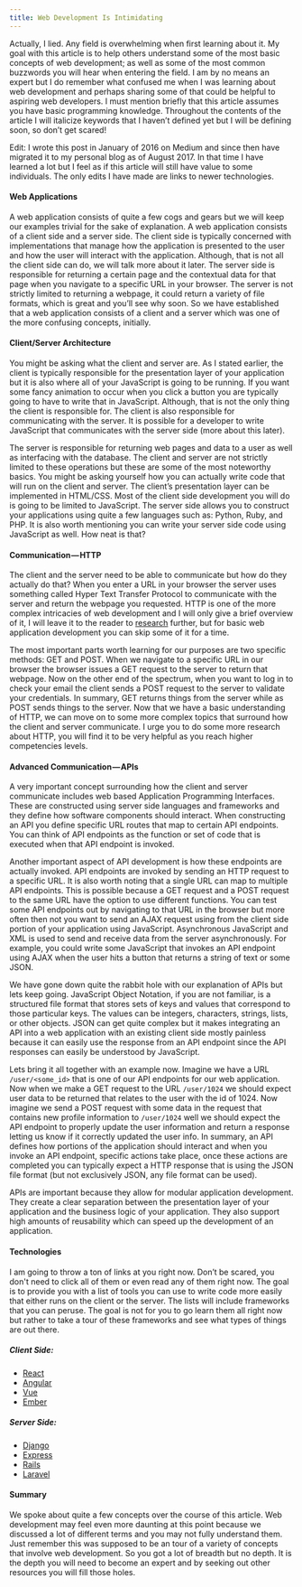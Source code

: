 ```yaml
---
title: Web Development Is Intimidating
---
```


Actually, I lied. Any field is overwhelming when first learning about it. My goal with this article is to help others understand some of the most basic concepts of web development; as well as some of the most common buzzwords you will hear when entering the field. I am by no means an expert but I do remember what confused me when I was learning about web development and perhaps sharing some of that could be helpful to aspiring web developers. I must mention briefly that this article assumes you have basic programming knowledge. Throughout the contents of the article I will italicize keywords that I haven’t defined yet but I will be defining soon, so don’t get scared!

Edit: I wrote this post in January of 2016 on Medium and since then have migrated it to my personal blog as of August 2017. In that time I have learned a lot but I feel as if this article will still have value to some individuals. The only edits I have made are links to newer technologies.

#### Web Applications
A web application consists of quite a few cogs and gears but we will keep our examples trivial for the sake of explanation. A web application consists of a client side and a server side. The client side is typically concerned with implementations that manage how the application is presented to the user and how the user will interact with the application. Although, that is not all the client side can do, we will talk more about it later. The server side is responsible for returning a certain page and the contextual data for that page when you navigate to a specific URL in your browser. The server is not strictly limited to returning a webpage, it could return a variety of file formats, which is great and you’ll see why soon. So we have established that a web application consists of a client and a server which was one of the more confusing concepts, initially.

#### Client/Server Architecture
You might be asking what the client and server are. As I stated earlier, the client is typically responsible for the presentation layer of your application but it is also where all of your JavaScript is going to be running. If you want some fancy animation to occur when you click a button you are typically going to have to write that in JavaScript. Although, that is not the only thing the client is responsible for. The client is also responsible for communicating with the server. It is possible for a developer to write JavaScript that communicates with the server side (more about this later).

The server is responsible for returning web pages and data to a user as well as interfacing with the database. The client and server are not strictly limited to these operations but these are some of the most noteworthy basics. You might be asking yourself how you can actually write code that will run on the client and server. The client’s presentation layer can be implemented in HTML/CSS. Most of the client side development you will do is going to be limited to JavaScript. The server side allows you to construct your applications using quite a few languages such as: Python, Ruby, and PHP. It is also worth mentioning you can write your server side code using JavaScript as well. How neat is that?

#### Communication — HTTP
The client and the server need to be able to communicate but how do they actually do that? When you enter a URL in your browser the server uses something called Hyper Text Transfer Protocol to communicate with the server and return the webpage you requested. HTTP is one of the more complex intricacies of web development and I will only give a brief overview of it, I will leave it to the reader to [research](https://www.w3.org/Protocols/rfc2616/rfc2616-sec9.html) further, but for basic web application development you can skip some of it for a time.

The most important parts worth learning for our purposes are two specific methods: GET and POST. When we navigate to a specific URL in our browser the browser issues a GET request to the server to return that webpage. Now on the other end of the spectrum, when you want to log in to check your email the client sends a POST request to the server to validate your credentials. In summary, GET returns things from the server while as POST sends things to the server. Now that we have a basic understanding of HTTP, we can move on to some more complex topics that surround how the client and server communicate. I urge you to do some more research about HTTP, you will find it to be very helpful as you reach higher competencies levels.

#### Advanced Communication — APIs
A very important concept surrounding how the client and server communicate includes web based Application Programming Interfaces. These are constructed using server side languages and frameworks and they define how software components should interact. When constructing an API you define specific URL routes that map to certain API endpoints. You can think of API endpoints as the function or set of code that is executed when that API endpoint is invoked.

Another important aspect of API development is how these endpoints are actually invoked. API endpoints are invoked by sending an HTTP request to a specific URL. It is also worth noting that a single URL can map to multiple API endpoints. This is possible because a GET request and a POST request to the same URL have the option to use different functions. You can test some API endpoints out by navigating to that URL in the browser but more often then not you want to send an AJAX request using from the client side portion of your application using JavaScript. Asynchronous JavaScript and XML is used to send and receive data from the server asynchronously. For example, you could write some JavaScript that invokes an API endpoint using AJAX when the user hits a button that returns a string of text or some JSON.

We have gone down quite the rabbit hole with our explanation of APIs but lets keep going. JavaScript Object Notation, if you are not familiar, is a structured file format that stores sets of keys and values that correspond to those particular keys. The values can be integers, characters, strings, lists, or other objects. JSON can get quite complex but it makes integrating an API into a web application with an existing client side mostly painless because it can easily use the response from an API endpoint since the API responses can easily be understood by JavaScript.

Lets bring it all together with an example now. Imagine we have a URL `/user/<some_id>` that is one of our API endpoints for our web application. Now when we make a GET request to the URL `/user/1024` we should expect user data to be returned that relates to the user with the id of 1024. Now imagine we send a POST request with some data in the request that contains new profile information to `/user/1024` well we should expect the API endpoint to properly update the user information and return a response letting us know if it correctly updated the user info. In summary, an API defines how portions of the application should interact and when you invoke an API endpoint, specific actions take place, once these actions are completed you can typically expect a HTTP response that is using the JSON file format (but not exclusively JSON, any file format can be used).

APIs are important because they allow for modular application development. They create a clear separation between the presentation layer of your application and the business logic of your application. They also support high amounts of reusability which can speed up the development of an application.

#### Technologies
I am going to throw a ton of links at you right now. Don’t be scared, you don't need to click all of them or even read any of them right now. The goal is to provide you with a list of tools you can use to write code more easily that either runs on the client or the server. The lists will include frameworks that you can peruse. The goal is not for you to go learn them all right now but rather to take a tour of these frameworks and see what types of things are out there.

##### Client Side:
* [React](https://facebook.github.io/react/)
* [Angular](https://angular.io/)
* [Vue](https://vuejs.org/)
* [Ember](https://www.emberjs.com/)

##### Server Side:
* [Django](https://www.djangoproject.com/)
* [Express](https://expressjs.com/)
* [Rails](http://rubyonrails.org/)
* [Laravel](https://laravel.com/)

#### Summary
We spoke about quite a few concepts over the course of this article. Web development may feel even more daunting at this point because we discussed a lot of different terms and you may not fully understand them. Just remember this was supposed to be an tour of a variety of concepts that involve web development. So you got a lot of breadth but no depth. It is the depth you will need to become an expert and by seeking out other resources you will fill those holes.
